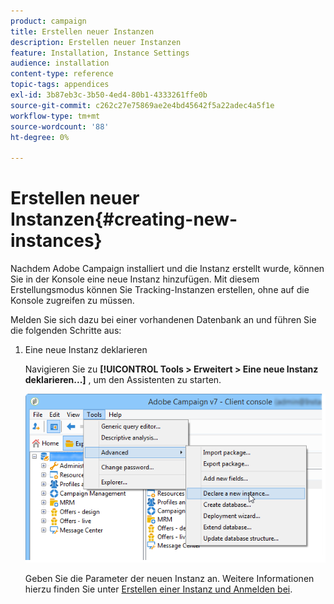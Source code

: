 ```yaml
---
product: campaign
title: Erstellen neuer Instanzen
description: Erstellen neuer Instanzen
feature: Installation, Instance Settings
audience: installation
content-type: reference
topic-tags: appendices
exl-id: 3b87eb3c-3b50-4ed4-80b1-4333261ffe0b
source-git-commit: c262c27e75869ae2e4bd45642f5a22adec4a5f1e
workflow-type: tm+mt
source-wordcount: '88'
ht-degree: 0%

---
```


# Erstellen neuer Instanzen{#creating-new-instances}



Nachdem Adobe Campaign installiert und die Instanz erstellt wurde, können Sie in der Konsole eine neue Instanz hinzufügen. Mit diesem Erstellungsmodus können Sie Tracking-Instanzen erstellen, ohne auf die Konsole zugreifen zu müssen.

Melden Sie sich dazu bei einer vorhandenen Datenbank an und führen Sie die folgenden Schritte aus:

1. Eine neue Instanz deklarieren

   Navigieren Sie zu **[!UICONTROL Tools > Erweitert > Eine neue Instanz deklarieren...]** , um den Assistenten zu starten.

   ![](assets/s_ncs_install_declare_instance_menu.png)

   Geben Sie die Parameter der neuen Instanz an. Weitere Informationen hierzu finden Sie unter [Erstellen einer Instanz und Anmelden bei](../../installation/using/creating-an-instance-and-logging-on.md).
